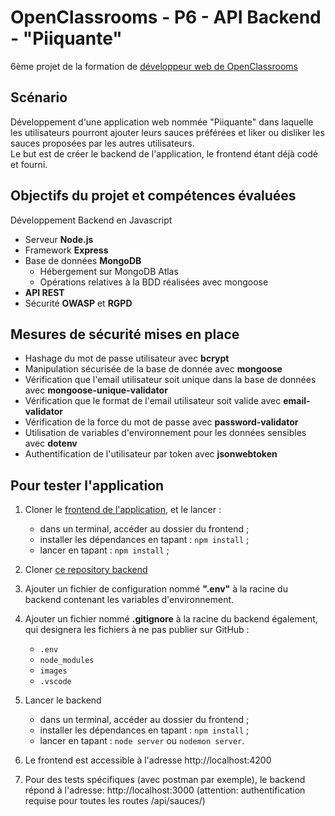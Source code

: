# OpenClassrooms - P6 - API Backend - "Piiquante"
6ème projet de la formation de [développeur web de OpenClassrooms](https://openclassrooms.com/fr/paths/185-developpeur-web)

## Scénario
Développement d'une application web nommée "Piiquante" dans laquelle les utilisateurs pourront ajouter leurs sauces préférées et liker ou disliker les sauces proposées par les autres utilisateurs.  
Le but est de créer le backend de l'application, le frontend étant déjà codé et fourni.

## Objectifs du projet et compétences évaluées
Développement Backend en Javascript
- Serveur **Node.js**
- Framework **Express**
- Base de données **MongoDB**
  - Hébergement sur MongoDB Atlas
  - Opérations relatives à la BDD réalisées avec mongoose
- **API REST**
- Sécurité **OWASP** et **RGPD**

## Mesures de sécurité mises en place
- Hashage du mot de passe utilisateur avec **bcrypt**
- Manipulation sécurisée de la base de donnée avec **mongoose**
- Vérification que l'email utilisateur soit unique dans la base de données avec **mongoose-unique-validator**
- Vérification que le format de l'email utilisateur soit valide avec **email-validator**
- Vérification de la force du mot de passe avec **password-validator**
- Utilisation de variables d'environnement pour les données sensibles avec **dotenv**
- Authentification de l'utilisateur par token avec **jsonwebtoken**


## Pour tester l'application
> 
1. Cloner le [frontend  de l'application](https://github.com/OpenClassrooms-Student-Center/Web-Developer-P6), et le lancer :  
    - dans un terminal, accéder au dossier du frontend ;
    - installer les dépendances en tapant : `npm install` ;
    - lancer en tapant : `npm install` ;

2. Cloner [ce repository backend](https://github.com/Blackophelie/P6-OC-Dev-Web-Piiquante.git)

3. Ajouter un fichier de configuration nommé **".env"** à la racine du backend contenant les variables d'environnement.

4. Ajouter un fichier nommé **.gitignore** à la racine du backend également, qui designera les fichiers à ne pas publier sur GitHub : 
   - `.env`
   - `node_modules`
   - `images`
   - `.vscode`

5. Lancer le backend
    - dans un terminal, accéder au dossier du frontend ;
    - installer les dépendances en tapant : `npm install` ;
    - lancer en tapant : `node server` ou `nodemon server`.

6. Le frontend est accessible à l'adresse http://localhost:4200

7. Pour des tests spécifiques (avec postman par exemple), le backend répond à l'adresse: http://localhost:3000 (attention: authentification requise pour toutes les routes /api/sauces/)
